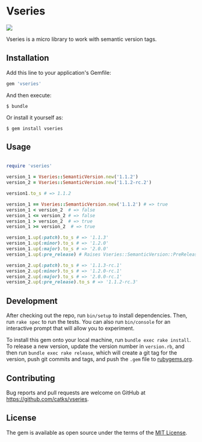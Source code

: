# Vseries

![](https://github.com/catks/vseries/workflows/Ruby/badge.svg?branch=master)

Vseries is a micro library to work with semantic version tags.

## Installation

Add this line to your application's Gemfile:

```ruby
gem 'vseries'
```

And then execute:

    $ bundle

Or install it yourself as:

    $ gem install vseries

## Usage

```ruby

require 'vseries'

version_1 = Vseries::SemanticVersion.new('1.1.2')
version_2 = Vseries::SemanticVersion.new('1.1.2-rc.2')

version1.to_s # => 1.1.2

version_1 == Vseries::SemanticVersion.new('1.1.2') # => true
version_1 < version_2  # => false
version_1 <= version_2 # => false
version_1 > version_2  # => true
version_1 >= version_2  # => true

version_1.up(:patch).to_s # => '1.1.3'
version_1.up(:minor).to_s # => '1.2.0'
version_1.up(:major).to_s # => '2.0.0'
version_1.up(:pre_release) # Raises Vseries::SemanticVersion::PreRelease:BlankPreReleaseError

version_2.up(:patch).to_s # => '1.1.3-rc.1'
version_2.up(:minor).to_s # => '1.2.0-rc.1'
version_2.up(:major).to_s # => '2.0.0-rc.1'
version_2.up(:pre_release).to_s # => '1.1.2-rc.3'

```

## Development

After checking out the repo, run `bin/setup` to install dependencies. Then, run `rake spec` to run the tests. You can also run `bin/console` for an interactive prompt that will allow you to experiment.

To install this gem onto your local machine, run `bundle exec rake install`. To release a new version, update the version number in `version.rb`, and then run `bundle exec rake release`, which will create a git tag for the version, push git commits and tags, and push the `.gem` file to [rubygems.org](https://rubygems.org).

## Contributing

Bug reports and pull requests are welcome on GitHub at https://github.com/catks/vseries.

## License

The gem is available as open source under the terms of the [MIT License](https://opensource.org/licenses/MIT).

